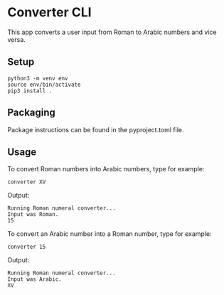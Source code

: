 # Converter CLI

This app converts a user input from Roman to Arabic numbers and vice versa.

## Setup

```
python3 -m venv env
source env/bin/activate
pip3 install .
```

## Packaging 

Package instructions can be found in the pyproject.toml file.

## Usage

To convert Roman numbers into Arabic numbers, type for example: 

```
converter XV
```

Output:

```
Running Roman numeral converter...
Input was Roman.
15
```

To convert an Arabic number into a Roman number, type for example: 

```
converter 15
```

Output:

```
Running Roman numeral converter...
Input was Arabic.
XV
```

